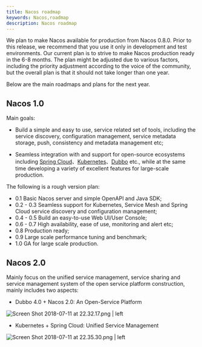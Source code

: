 ```yaml
---
title: Nacos roadmap
keywords: Nacos,roadmap
description: Nacos roadmap
---
```


We plan to make Nacos available for production from Nacos 0.8.0. Prior to this release, we recommend that you use it only in development and test environments.
Our current plan is to strive to make Nacos production ready in the 6-8 months. The plan might be adjusted due to various factors, including the priority adjustment according to the voice of the community, but the overall plan is that it should not take longer than one year.

Below are the main roadmaps and plans for the next year.

## Nacos 1.0

Main goals:

* Build a simple and easy to use, service related set of tools, including the service discovery, configuration management, service metadata storage, push, consistency and metadata management etc;

* Seamless integration with and support for open-source ecosystems including [Spring Cloud](//github.com/alibaba/spring-cloud-alibaba)、[Kubernetes](//github.com/kubernetes/kubernetes)、[Dubbo](//github.com/apache/dubbo) etc., while at the same time developing a variety of excellent features for large-scale production.

The following is a rough version plan:

* 0.1 Basic Nacos server and simple OpenAPI and Java SDK;
* 0.2 - 0.3 Seamless support for Kubernetes, Service Mesh and Spring Cloud service discovery and configuration management;
* 0.4 - 0.5 Build an easy-to-use Web UI/User Console;
* 0.6 - 0.7 High availability, ease of use, monitoring and alert etc;
* 0.8 Production ready;
* 0.9 Large scale performance tuning and benchmark;
* 1.0 GA for large scale production.

## Nacos 2.0

Mainly focus on the unified service management, service sharing and service management system of the open service platform construction, mainly includes two aspects:

* Dubbo 4.0 + Nacos 2.0: An Open-Service Platform

![Screen Shot 2018-07-11 at 22.32.17.png | left](//cdn.yuque.com/lark/0/2018/png/15914/1531319724777-d19b0304-535c-4af9-bee1-f358b6e55d91.png "")

* Kubernetes + Spring Cloud: Unified Service Management

![Screen Shot 2018-07-11 at 22.35.30.png | left](//cdn.yuque.com/lark/0/2018/png/15914/1531319755930-0040e67e-ca05-47b9-9cd0-07ffd7452eae.png "")